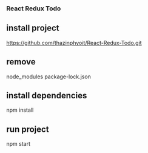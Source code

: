 ### React Redux Todo

## install project 
https://github.com/thazinphyoit/React-Redux-Todo.git

## remove
node_modules
package-lock.json

## install dependencies
npm install

## run project
npm start

